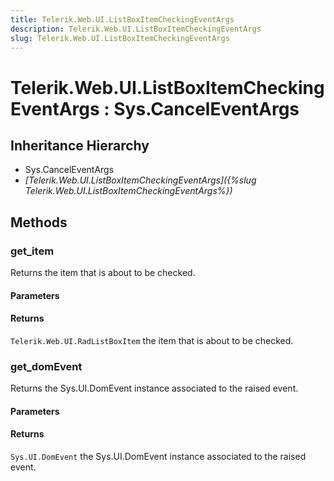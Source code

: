 ```yaml
---
title: Telerik.Web.UI.ListBoxItemCheckingEventArgs
description: Telerik.Web.UI.ListBoxItemCheckingEventArgs
slug: Telerik.Web.UI.ListBoxItemCheckingEventArgs
---
```


# Telerik.Web.UI.ListBoxItemCheckingEventArgs : Sys.CancelEventArgs 

## Inheritance Hierarchy

* Sys.CancelEventArgs
* *[Telerik.Web.UI.ListBoxItemCheckingEventArgs]({%slug Telerik.Web.UI.ListBoxItemCheckingEventArgs%})*


## Methods

###  get_item

Returns the item that is about to be checked. 

#### Parameters

#### Returns

`Telerik.Web.UI.RadListBoxItem` the item that is about to be checked.

### get_domEvent

Returns the Sys.UI.DomEvent instance associated to the raised event.

#### Parameters

#### Returns

`Sys.UI.DomEvent` the Sys.UI.DomEvent instance associated to the raised event.


